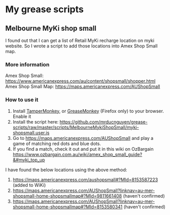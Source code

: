 # My grease scripts

## Melbourne MyKi shop small
I found out that I can get a list of Retail MyKi recharge location on myki website. So I wrote a script to add those locations into Amex Shop Small map.

### More information
Amex Shop Small: https://www.americanexpress.com/au/content/shopsmall/shopper.html
Amex Shop Small Map: https://maps.americanexpress.com/AUShopSmall

### How to use it
1. Install [TamperMonkey](http://tampermonkey.net/), or [GreaseMonkey](http://www.greasespot.net/) (Firefox only) to your browser. Enable it
2. Install the script here: <https://github.com/mrducnguyen/grease-scripts/raw/master/scripts/MelbourneMykiShopSmall/myki-shopsmall.user.js>
3. Go to https://maps.americanexpress.com/AUShopSmall and play a game of matching red dots and blue dots.
4. If you find a match, check it out and put it in this wiki on OzBargain <https://www.ozbargain.com.au/wiki/amex_shop_small_guide?&#myki_top_up>

I have found the below locations using the above method:
1. https://maps.americanexpress.com/aushopsmall#?MId=8153587223 (added to WiKi)
2. https://maps.americanexpress.com/AUShopSmall?linknav=au-mer-shopsmall-home-shopsmallmap#?MId=9811661408 (haven't confirmed)
3. https://maps.americanexpress.com/AUShopSmall?linknav=au-mer-shopsmall-home-shopsmallmap#?MId=8153580341 (haven't confirmed)